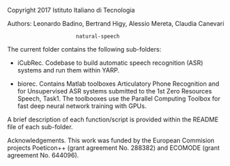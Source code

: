 Copyright 2017 Istituto Italiano di Tecnologia

Authors: Leonardo Badino, Bertrand Higy, Alessio Mereta, Claudia Canevari

                          natural-speech

The current folder contains the following sub-folders:

- iCubRec. Codebase to build automatic speech recognition (ASR) systems and run them within YARP.

- biorec. Contains Matlab toolboxes Articulatory Phone Recognition and for Unsupervised ASR systems submitted to the 1st Zero Resources Speech, Task1. The toolbooxes use the Parallel Computing Toolbox  for fast deep neural network training with GPUs.

A brief description of each function/script is provided within the README file of each sub-folder.

Acknowledgements. This work was funded by the European Commision projects Poeticon++ (grant agreement No. 288382) and ECOMODE (grant agreement No. 644096).

